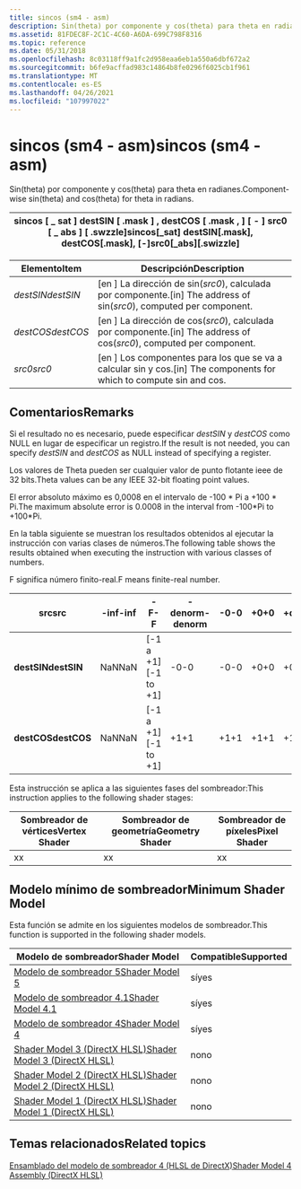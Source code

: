```yaml
---
title: sincos (sm4 - asm)
description: Sin(theta) por componente y cos(theta) para theta en radianes.
ms.assetid: 81FDEC8F-2C1C-4C60-A6DA-699C798F8316
ms.topic: reference
ms.date: 05/31/2018
ms.openlocfilehash: 8c03118ff9a1fc2d958eaa6eb1a550a6dbf672a2
ms.sourcegitcommit: b6fe9acffad983c14864b8fe0296f6025cb1f961
ms.translationtype: MT
ms.contentlocale: es-ES
ms.lasthandoff: 04/26/2021
ms.locfileid: "107997022"
---
```

# <a name="sincos-sm4---asm"></a><span data-ttu-id="4a914-103">sincos (sm4 - asm)</span><span class="sxs-lookup"><span data-stu-id="4a914-103">sincos (sm4 - asm)</span></span>

<span data-ttu-id="4a914-104">Sin(theta) por componente y cos(theta) para theta en radianes.</span><span class="sxs-lookup"><span data-stu-id="4a914-104">Component-wise sin(theta) and cos(theta) for theta in radians.</span></span>



| <span data-ttu-id="4a914-105">sincos \[ \_ sat \] destSIN \[ .mask \] , destCOS \[ .mask , \] \[ - \] src0 \[ \_ abs \] \[ .swzzle\]</span><span class="sxs-lookup"><span data-stu-id="4a914-105">sincos\[\_sat\] destSIN\[.mask\], destCOS\[.mask\], \[-\]src0\[\_abs\]\[.swizzle\]</span></span> |
|------------------------------------------------------------------------------------|



 



| <span data-ttu-id="4a914-106">Elemento</span><span class="sxs-lookup"><span data-stu-id="4a914-106">Item</span></span>                                                                                               | <span data-ttu-id="4a914-107">Descripción</span><span class="sxs-lookup"><span data-stu-id="4a914-107">Description</span></span>                                                           |
|----------------------------------------------------------------------------------------------------|-----------------------------------------------------------------------|
| <span data-ttu-id="4a914-108"><span id="destSIN"></span><span id="destsin"></span><span id="DESTSIN"></span>*destSIN*</span><span class="sxs-lookup"><span data-stu-id="4a914-108"><span id="destSIN"></span><span id="destsin"></span><span id="DESTSIN"></span>*destSIN*</span></span><br/> | <span data-ttu-id="4a914-109">\[en \] La dirección de sin(*src0*), calculada por componente.</span><span class="sxs-lookup"><span data-stu-id="4a914-109">\[in\] The address of sin(*src0*), computed per component.</span></span><br/> |
| <span data-ttu-id="4a914-110"><span id="destCOS"></span><span id="destcos"></span><span id="DESTCOS"></span>*destCOS*</span><span class="sxs-lookup"><span data-stu-id="4a914-110"><span id="destCOS"></span><span id="destcos"></span><span id="DESTCOS"></span>*destCOS*</span></span><br/> | <span data-ttu-id="4a914-111">\[en \] La dirección de cos(*src0*), calculada por componente.</span><span class="sxs-lookup"><span data-stu-id="4a914-111">\[in\] The address of cos(*src0*), computed per component.</span></span><br/> |
| <span data-ttu-id="4a914-112"><span id="src0"></span><span id="SRC0"></span>*src0*</span><span class="sxs-lookup"><span data-stu-id="4a914-112"><span id="src0"></span><span id="SRC0"></span>*src0*</span></span><br/>                                    | <span data-ttu-id="4a914-113">\[en \] Los componentes para los que se va a calcular sin y cos.</span><span class="sxs-lookup"><span data-stu-id="4a914-113">\[in\] The components for which to compute sin and cos.</span></span><br/>    |



 

## <a name="remarks"></a><span data-ttu-id="4a914-114">Comentarios</span><span class="sxs-lookup"><span data-stu-id="4a914-114">Remarks</span></span>

<span data-ttu-id="4a914-115">Si el resultado no es necesario, puede especificar *destSIN* y *destCOS* como NULL en lugar de especificar un registro.</span><span class="sxs-lookup"><span data-stu-id="4a914-115">If the result is not needed, you can specify *destSIN* and *destCOS* as NULL instead of specifying a register.</span></span>

<span data-ttu-id="4a914-116">Los valores de Theta pueden ser cualquier valor de punto flotante ieee de 32 bits.</span><span class="sxs-lookup"><span data-stu-id="4a914-116">Theta values can be any IEEE 32-bit floating point values.</span></span>

<span data-ttu-id="4a914-117">El error absoluto máximo es 0,0008 en el intervalo de -100 \* Pi a +100 \* Pi.</span><span class="sxs-lookup"><span data-stu-id="4a914-117">The maximum absolute error is 0.0008 in the interval from -100\*Pi to +100\*Pi.</span></span>

<span data-ttu-id="4a914-118">En la tabla siguiente se muestran los resultados obtenidos al ejecutar la instrucción con varias clases de números.</span><span class="sxs-lookup"><span data-stu-id="4a914-118">The following table shows the results obtained when executing the instruction with various classes of numbers.</span></span>

<span data-ttu-id="4a914-119">F significa número finito-real.</span><span class="sxs-lookup"><span data-stu-id="4a914-119">F means finite-real number.</span></span>



| <span data-ttu-id="4a914-120">**src**</span><span class="sxs-lookup"><span data-stu-id="4a914-120">**src**</span></span>     | <span data-ttu-id="4a914-121">**-inf**</span><span class="sxs-lookup"><span data-stu-id="4a914-121">**-inf**</span></span> | <span data-ttu-id="4a914-122">**-F**</span><span class="sxs-lookup"><span data-stu-id="4a914-122">**-F**</span></span>       | <span data-ttu-id="4a914-123">**-denorm**</span><span class="sxs-lookup"><span data-stu-id="4a914-123">**-denorm**</span></span> | <span data-ttu-id="4a914-124">**-0**</span><span class="sxs-lookup"><span data-stu-id="4a914-124">**-0**</span></span> | <span data-ttu-id="4a914-125">**+0**</span><span class="sxs-lookup"><span data-stu-id="4a914-125">**+0**</span></span> | <span data-ttu-id="4a914-126">**+denorm**</span><span class="sxs-lookup"><span data-stu-id="4a914-126">**+denorm**</span></span> | <span data-ttu-id="4a914-127">**+F**</span><span class="sxs-lookup"><span data-stu-id="4a914-127">**+F**</span></span>       | <span data-ttu-id="4a914-128">**+inf**</span><span class="sxs-lookup"><span data-stu-id="4a914-128">**+inf**</span></span> | <span data-ttu-id="4a914-129">**NaN**</span><span class="sxs-lookup"><span data-stu-id="4a914-129">**NaN**</span></span> |
|-------------|----------|--------------|-------------|--------|--------|-------------|--------------|----------|---------|
| <span data-ttu-id="4a914-130">**destSIN**</span><span class="sxs-lookup"><span data-stu-id="4a914-130">**destSIN**</span></span> | <span data-ttu-id="4a914-131">NaN</span><span class="sxs-lookup"><span data-stu-id="4a914-131">NaN</span></span>      | <span data-ttu-id="4a914-132">\[-1 a +1\]</span><span class="sxs-lookup"><span data-stu-id="4a914-132">\[-1 to +1\]</span></span> | <span data-ttu-id="4a914-133">-0</span><span class="sxs-lookup"><span data-stu-id="4a914-133">-0</span></span>          | <span data-ttu-id="4a914-134">-0</span><span class="sxs-lookup"><span data-stu-id="4a914-134">-0</span></span>     | <span data-ttu-id="4a914-135">+0</span><span class="sxs-lookup"><span data-stu-id="4a914-135">+0</span></span>     | <span data-ttu-id="4a914-136">+0</span><span class="sxs-lookup"><span data-stu-id="4a914-136">+0</span></span>          | <span data-ttu-id="4a914-137">\[-1 a +1\]</span><span class="sxs-lookup"><span data-stu-id="4a914-137">\[-1 to +1\]</span></span> | <span data-ttu-id="4a914-138">NaN</span><span class="sxs-lookup"><span data-stu-id="4a914-138">NaN</span></span>      | <span data-ttu-id="4a914-139">NaN</span><span class="sxs-lookup"><span data-stu-id="4a914-139">NaN</span></span>     |
| <span data-ttu-id="4a914-140">**destCOS**</span><span class="sxs-lookup"><span data-stu-id="4a914-140">**destCOS**</span></span> | <span data-ttu-id="4a914-141">NaN</span><span class="sxs-lookup"><span data-stu-id="4a914-141">NaN</span></span>      | <span data-ttu-id="4a914-142">\[-1 a +1\]</span><span class="sxs-lookup"><span data-stu-id="4a914-142">\[-1 to +1\]</span></span> | <span data-ttu-id="4a914-143">+1</span><span class="sxs-lookup"><span data-stu-id="4a914-143">+1</span></span>          | <span data-ttu-id="4a914-144">+1</span><span class="sxs-lookup"><span data-stu-id="4a914-144">+1</span></span>     | <span data-ttu-id="4a914-145">+1</span><span class="sxs-lookup"><span data-stu-id="4a914-145">+1</span></span>     | <span data-ttu-id="4a914-146">+1</span><span class="sxs-lookup"><span data-stu-id="4a914-146">+1</span></span>          | <span data-ttu-id="4a914-147">\[-1 a +1\]</span><span class="sxs-lookup"><span data-stu-id="4a914-147">\[-1 to +1\]</span></span> | <span data-ttu-id="4a914-148">NaN</span><span class="sxs-lookup"><span data-stu-id="4a914-148">NaN</span></span>      | <span data-ttu-id="4a914-149">NaN</span><span class="sxs-lookup"><span data-stu-id="4a914-149">NaN</span></span>     |



 

<span data-ttu-id="4a914-150">Esta instrucción se aplica a las siguientes fases del sombreador:</span><span class="sxs-lookup"><span data-stu-id="4a914-150">This instruction applies to the following shader stages:</span></span>



| <span data-ttu-id="4a914-151">Sombreador de vértices</span><span class="sxs-lookup"><span data-stu-id="4a914-151">Vertex Shader</span></span> | <span data-ttu-id="4a914-152">Sombreador de geometría</span><span class="sxs-lookup"><span data-stu-id="4a914-152">Geometry Shader</span></span> | <span data-ttu-id="4a914-153">Sombreador de píxeles</span><span class="sxs-lookup"><span data-stu-id="4a914-153">Pixel Shader</span></span> |
|---------------|-----------------|--------------|
| <span data-ttu-id="4a914-154">x</span><span class="sxs-lookup"><span data-stu-id="4a914-154">x</span></span>             | <span data-ttu-id="4a914-155">x</span><span class="sxs-lookup"><span data-stu-id="4a914-155">x</span></span>               | <span data-ttu-id="4a914-156">x</span><span class="sxs-lookup"><span data-stu-id="4a914-156">x</span></span>            |



 

## <a name="minimum-shader-model"></a><span data-ttu-id="4a914-157">Modelo mínimo de sombreador</span><span class="sxs-lookup"><span data-stu-id="4a914-157">Minimum Shader Model</span></span>

<span data-ttu-id="4a914-158">Esta función se admite en los siguientes modelos de sombreador.</span><span class="sxs-lookup"><span data-stu-id="4a914-158">This function is supported in the following shader models.</span></span>



| <span data-ttu-id="4a914-159">Modelo de sombreador</span><span class="sxs-lookup"><span data-stu-id="4a914-159">Shader Model</span></span>                                              | <span data-ttu-id="4a914-160">Compatible</span><span class="sxs-lookup"><span data-stu-id="4a914-160">Supported</span></span> |
|-----------------------------------------------------------|-----------|
| [<span data-ttu-id="4a914-161">Modelo de sombreador 5</span><span class="sxs-lookup"><span data-stu-id="4a914-161">Shader Model 5</span></span>](d3d11-graphics-reference-sm5.md)        | <span data-ttu-id="4a914-162">sí</span><span class="sxs-lookup"><span data-stu-id="4a914-162">yes</span></span>       |
| [<span data-ttu-id="4a914-163">Modelo de sombreador 4.1</span><span class="sxs-lookup"><span data-stu-id="4a914-163">Shader Model 4.1</span></span>](dx-graphics-hlsl-sm4.md)              | <span data-ttu-id="4a914-164">sí</span><span class="sxs-lookup"><span data-stu-id="4a914-164">yes</span></span>       |
| [<span data-ttu-id="4a914-165">Modelo de sombreador 4</span><span class="sxs-lookup"><span data-stu-id="4a914-165">Shader Model 4</span></span>](dx-graphics-hlsl-sm4.md)                | <span data-ttu-id="4a914-166">sí</span><span class="sxs-lookup"><span data-stu-id="4a914-166">yes</span></span>       |
| [<span data-ttu-id="4a914-167">Shader Model 3 (DirectX HLSL)</span><span class="sxs-lookup"><span data-stu-id="4a914-167">Shader Model 3 (DirectX HLSL)</span></span>](dx-graphics-hlsl-sm3.md) | <span data-ttu-id="4a914-168">no</span><span class="sxs-lookup"><span data-stu-id="4a914-168">no</span></span>        |
| [<span data-ttu-id="4a914-169">Shader Model 2 (DirectX HLSL)</span><span class="sxs-lookup"><span data-stu-id="4a914-169">Shader Model 2 (DirectX HLSL)</span></span>](dx-graphics-hlsl-sm2.md) | <span data-ttu-id="4a914-170">no</span><span class="sxs-lookup"><span data-stu-id="4a914-170">no</span></span>        |
| [<span data-ttu-id="4a914-171">Shader Model 1 (DirectX HLSL)</span><span class="sxs-lookup"><span data-stu-id="4a914-171">Shader Model 1 (DirectX HLSL)</span></span>](dx-graphics-hlsl-sm1.md) | <span data-ttu-id="4a914-172">no</span><span class="sxs-lookup"><span data-stu-id="4a914-172">no</span></span>        |



 

## <a name="related-topics"></a><span data-ttu-id="4a914-173">Temas relacionados</span><span class="sxs-lookup"><span data-stu-id="4a914-173">Related topics</span></span>

<dl> <dt>

[<span data-ttu-id="4a914-174">Ensamblado del modelo de sombreador 4 (HLSL de DirectX)</span><span class="sxs-lookup"><span data-stu-id="4a914-174">Shader Model 4 Assembly (DirectX HLSL)</span></span>](dx-graphics-hlsl-sm4-asm.md)
</dt> </dl>

 

 





